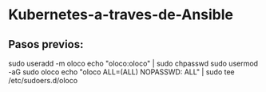 # Kubernetes-a-traves-de-Ansible


## Pasos previos:

sudo useradd -m oloco
echo "oloco:oloco" | sudo chpasswd
sudo usermod -aG sudo oloco
echo "oloco ALL=(ALL) NOPASSWD: ALL" | sudo tee /etc/sudoers.d/oloco
